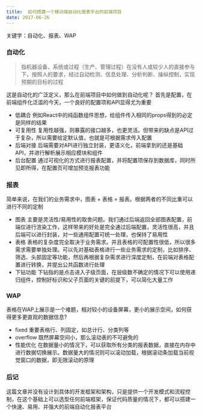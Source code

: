 ```yaml
---
title:  如何搭建一个移动端自动化报表平台的前端项目
date: 2017-06-26
---
```


关键字：自动化、报表、WAP

### 自动化

> 指机器设备、系统或过程（生产、管理过程）在没有人或较少人的直接参与下，按照人的要求，经过自动检测、信息处理、分析判断、操纵控制，实现预期的目标的过程

这是自动化的广泛定义，那么在前端项目中如何做到自动化呢？
首先是配置，在前端组件化泛滥的今天，一个良好的配置项和API显得尤为重要

+ 低耦合 例如React中的纯函数组件思想，给组件传入相同的props得到的必定是同样的结果
+ 可复用性 复用性越强，则暴露的接口越多，也更灵活。但带来的缺点是API过于复杂，所以需要给定默认值，也就是可根据需求传入配置
+ 后端对接 后端需要对API进行独立封装，更语义化，前端拿到的还是基础API，并进行解析展示相应模块和组件
+ 后台配置 通过可视化的方式进行报表配置，并将配置项保存到数据库，同时所见即所得，在配置页可增加预览报表功能

<!--more-->

### 报表

简单来说，在我们的业务需求中，图表 + 表格 =  报表。根据两者的不同比重可以进行不同的定制

+ 图表 主要是灵活性/易用性的取舍问题。我们通过后端返回全部图表配置，前端仅进行渲染工作，这样带来的好处是完全通过后端配置，灵活性很高，并且后端可以进行封装，对一些通用配置可统一处理，也保持了易用性
+ 表格 表格的复杂度完全取决于业务需求。并且表格的可配置性很低，所以很多需求需要单独处理。可以先对基础表格进行一些业务需求的定制，比如排序、筛选、头部固定等功能，然后再根据复杂需求进行深度定制，在前端对表格配置进行转换，并提出公共函数进行处理
+ 下钻功能 下钻指的是点击进入子级页面，在层级数不确定的情况下可以使用递归组件，控制好标识和父子页面的关键的前提下，可以简化大量工作

### WAP

表格在WAP上展示是一个难题，相对较小的设备屏幕，更小的展示空间，如何获得更多更直观的数据信息?

+ fixed 重要表格行、列固定，如总计行、分类列等
+ overflow 既然屏幕空间小，那么滚动表的不可避免的
+ 性能优化 在数据量小的情况下，可以获取所有分类的报表数据，直接在内存中进行数据切换展示。数据量大的情况则可以滚动加载，根据滚动条加载当前视觉窗口的数据，即无限滚动的原理


### 后记
这篇文章并没有设计到具体的开发框架和架构，只是提供一个开发模式和流程控制，在这个基础上可以选型任何前端框架，保证代码质量的情况下，都可以搭建一个快速、易用、并强大的前端自动化报表平台